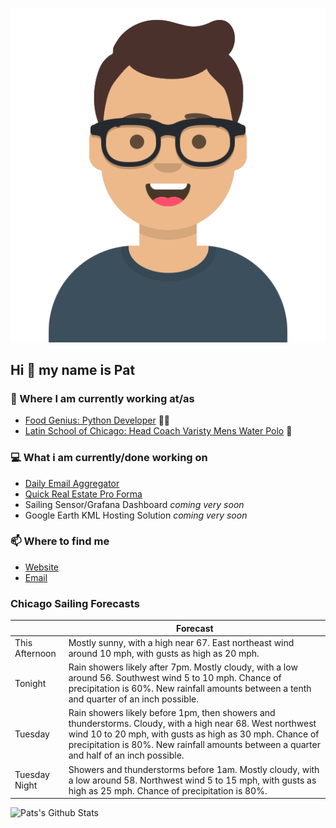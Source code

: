 [![Social banner for p-j-falconer](https://raw.githubusercontent.com/P-J-FALCONER/P-J-FALCONER/master/assets/avataaars.svg)](https://patfalconer.com/)
## Hi :wave: my name is Pat

### 💼 Where I am currently working at/as
- [Food Genius: Python Developer](https://getfoodgenius.com/) 🍔🐍
- [Latin School of Chicago: Head Coach Varisty Mens Water Polo](https://www.latinschool.org/) 🤽


### 💻 What i am currently/done working on
 - [Daily Email Aggregator](https://github.com/P-J-FALCONER/dott_daily_mail)
 - [Quick Real Estate Pro Forma](https://github.com/P-J-FALCONER/henry)
 - Sailing Sensor/Grafana Dashboard *coming very soon*
 - Google Earth KML Hosting Solution *coming very soon*

### 📫 Where to find me
 - [Website](https://patfalconer.com/)
 - [Email](mailto:patrick.j.falconer@gmail.com)


### Chicago Sailing Forecasts
|   | Forecast  |
|---|---|
| This Afternoon | Mostly sunny, with a high near 67. East northeast wind around 10 mph, with gusts as high as 20 mph. |
| Tonight | Rain showers likely after 7pm. Mostly cloudy, with a low around 56. Southwest wind 5 to 10 mph. Chance of precipitation is 60%. New rainfall amounts between a tenth and quarter of an inch possible. |
| Tuesday | Rain showers likely before 1pm, then showers and thunderstorms. Cloudy, with a high near 68. West northwest wind 10 to 20 mph, with gusts as high as 30 mph. Chance of precipitation is 80%. New rainfall amounts between a quarter and half of an inch possible. |
| Tuesday Night | Showers and thunderstorms before 1am. Mostly cloudy, with a low around 58. Northwest wind 5 to 15 mph, with gusts as high as 25 mph. Chance of precipitation is 80%. |

![Pats's Github Stats](https://github-readme-stats.vercel.app/api?username=p-j-falconer&show_icons=true&theme=radical)
